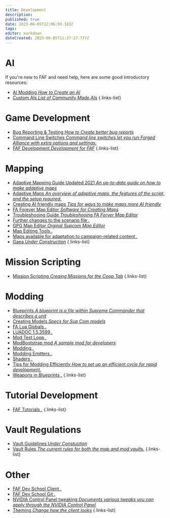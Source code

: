 ```yaml
---
title: Development
description: 
published: true
date: 2023-06-05T12:06:59.183Z
tags: 
editor: markdown
dateCreated: 2023-06-05T11:37:27.777Z
---
```


# AI
If you're new to FAF and need help, here are some good introductory resources:

- [AI Modding *How to Create an AI*](https://wiki.faforever.com/en/Development/AI/AI-Modding)
- [Custom AIs *List of Community Made AIs*](https://wiki.faforever.com/en/Development/AI/Custom-AIs)
{.links-list}

# Game Development

- [Bug Reporting & Testing *How to Create better bug reports*](https://wiki.faforever.com/en/Development/Game-Development/Bug-Reporting-and-Testing)
- [Command Line Switches *Command line switches let you run Forged Alliance with extra options and settings.*](https://wiki.faforever.com/en/FAF-Rules)
- [FAF Development *Development for FAF*](https://wiki.faforever.com/en/Development/Game-Development/FAF-Development)
{.links-list}

# Mapping

- [Adaptive Mapping Guide Updated 2021 *An up-to-date guide on how to make adaptive maps*](https://wiki.faforever.com/en/Development/Mapping/Adaptive-Mapping-2021)
- [Adaptive Maps *An overview of adaptive maps, the features of the script, and the setup required.*](https://wiki.faforever.com/en/Development/Mapping/Adaptive-Maps)
- [Creating AI friendly maps *Tips for ways to make maps more AI friendly*](https://wiki.faforever.com/en/Development/Mapping/ai-friendly-maps)
- [FA Forever Map Editor *Software for Creating Maps*](https://wiki.faforever.com/en/Development/Mapping/FA-Forever-Map-Editor)
- [Troubleshooing Guide *Troubleshooing FA Forver Map Editor*](https://wiki.faforever.com/en/Development/Mapping/faf-map-editor-troubleshooting)
- [Further changes to the scenario file *.*](https://wiki.faforever.com/en/Development/Mapping/Further-changes-to-the-scenario-file)
- [GPG Map Editor *Orginal Supcom Map Editor*](https://wiki.faforever.com/en/Development/Mapping/GPG-Map-Editor)
- [Map Editing Tools *.*](https://wiki.faforever.com/en/Development/Mapping/Map-Editing-Tools)
- [Maps available for adaptation to campaign-related content *.*](https://wiki.faforever.com/en/Development/Mapping/campaign-ready-maps)
- [Gaea *Under Construction*](https://wiki.faforever.com/en/Development/Mapping/Gaea)
{.links-list}


# Mission Scripting

- [Mission Scripting *Creaing Missions for the Coop Tab*](https://wiki.faforever.com/en/Development/Missions/Mission-Scripting)
{.links-list}


# Modding

- [Blueprints *A blueprint is a file within Supreme Commander that describes a unit*](https://wiki.faforever.com/en/Development/Modding/Blueprints)
- [Creating Models *Specs for Sup Com models*](https://wiki.faforever.com/en/Development/Modding/Creating-models)
- [FA Lua Globals *.*](https://wiki.faforever.com/en/Development/Modding/LUAGLOBALS)
- [LUADOC 1.5.3599 *.*](https://wiki.faforever.com/en/Development/Modding/LUADOC)
- [Mod Test Loop *.*](https://wiki.faforever.com/en/Development/Modding/Mod-test-loop)
- [ModBootstrap mod *A sample mod for developers*](https://wiki.faforever.com/en/Development/Modding/ModBootstrap-mod)
- [Modding *.*](https://wiki.faforever.com/en/Development/Modding/Modding)
- [Modding Emitters *.*](https://wiki.faforever.com/en/Development/Modding/Modding_Emitters)
- [Shaders *.*](https://wiki.faforever.com/en/Development/Modding/Shaders)
- [Tips for Modding Efficiently *How to set up an efficient cycle for rapid development.*](https://wiki.faforever.com/en/Development/Modding/Tips-for-Modding-Efficiently)
- [Weapons in Blueprints *.*](https://wiki.faforever.com/en/Development/Modding/Weapon)
{.links-list}


# Tutorial Development

- [FAF Tutorials *.*](https://wiki.faforever.com/en/Development/Tutorials/Tutorials)
{.links-list}


# Vault Regulations

- [Vault Guidelines *Under Constuction*](https://wiki.faforever.com/en/Development/Vault/Vault-Guidelines)
- [Vault Rules *The current rules for both the map and mod vaults.*](https://wiki.faforever.com/en/Development/Vault/Vault-Rules)
{.links-list}


# Other

- [FAF Dev School Client *.*](https://wiki.faforever.com/en/Development/FAF-Dev-School-Client)
- [FAF Dev School Git *.*](https://wiki.faforever.com/en/Development/FAF-Dev-School-Git)
- [NVIDIA Control Panel tweaking *Documents various tweaks you can apply through the NVIDIA Control Panel*](https://wiki.faforever.com/en/Development/nvidia-settings)
- [Theming *Change how the client looks*](https://wiki.faforever.com/en/Development/Theming)
{.links-list}